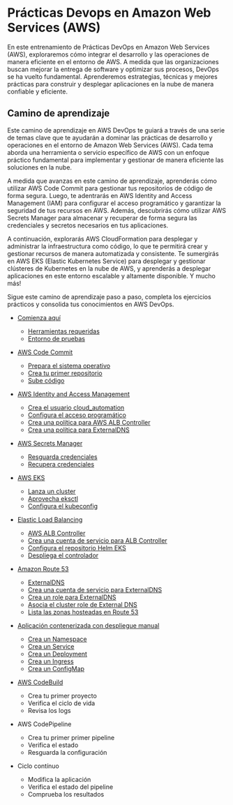 # Prácticas Devops en Amazon Web Services (AWS)

En este entrenamiento de Prácticas DevOps en Amazon Web Services (AWS), exploraremos cómo integrar el desarrollo y las operaciones de manera eficiente en el entorno de AWS. A medida que las organizaciones buscan mejorar la entrega de software y optimizar sus procesos, DevOps se ha vuelto fundamental. Aprenderemos estrategias, técnicas y mejores prácticas para construir y desplegar aplicaciones en la nube de manera confiable y eficiente.

## Camino de aprendizaje

Este camino de aprendizaje en AWS DevOps te guiará a través de una serie de temas clave que te ayudarán a dominar las prácticas de desarrollo y operaciones en el entorno de Amazon Web Services (AWS). Cada tema aborda una herramienta o servicio específico de AWS con un enfoque práctico fundamental para implementar y gestionar de manera eficiente las soluciones en la nube.

A medida que avanzas en este camino de aprendizaje, aprenderás cómo utilizar AWS Code Commit para gestionar tus repositorios de código de forma segura. Luego, te adentrarás en AWS Identity and Access Management (IAM) para configurar el acceso programático y garantizar la seguridad de tus recursos en AWS. Además, descubrirás cómo utilizar AWS Secrets Manager para almacenar y recuperar de forma segura las credenciales y secretos necesarios en tus aplicaciones.

A continuación, explorarás AWS CloudFormation para desplegar y administrar la infraestructura como código, lo que te permitirá crear y gestionar recursos de manera automatizada y consistente. Te sumergirás en AWS EKS (Elastic Kubernetes Service) para desplegar y gestionar clústeres de Kubernetes en la nube de AWS, y aprenderás a desplegar aplicaciones en este entorno escalable y altamente disponible. Y mucho más!

Sigue este camino de aprendizaje paso a paso, completa los ejercicios prácticos y consolida tus conocimientos en AWS DevOps. 

- [Comienza aquí](herramientas.md#Comienza-aquí)
  - [Herramientas requeridas](herramientas.md#Herramientas-requeridas)
  - [Entorno de pruebas](herramientas.md#Entorno-de-pruebas)

- [AWS Code Commit](codecommit.md)
  - [Prepara el sistema operativo](codecommit.md#Prepara-el-sistema-operativo)
  - [Crea tu primer repositorio](codecommit.md#Crea-tu-primer-repositorio)
  - [Sube código](codecommit.md#Sube-código)

- [AWS Identity and Access Management](iam.md)
  - [Crea el usuario cloud_automation](iam.md#Crea-el-usuario-cloud_automation)
  - [Configura el acceso programático](iam.md#Configura-el-acceso-programático)
  - [Crea una política para AWS ALB Controller](iam.md#Crea-una-política-para-AWS-ALB-Controller)
  - [Crea una política para ExternalDNS](iam.md#Crea-una-política-para-ExternalDNS)

- [AWS Secrets Manager](secretsmanager.md)
  - [Resguarda credenciales](secretsmanager.md#Resguarda-credenciales)
  - [Recupera credenciales](secretsmanager.md#Resguarda-recupera)

- [AWS EKS](eks.md)
  - [Lanza un cluster](eks.md#Lanza-un-cluster-EKS)
  - [Aprovecha eksctl](eks.md#Aprovecha-eksctl)
  - [Configura el kubeconfig](eks.md#Configura-el-kubeconfig)
  
- [Elastic Load Balancing](alb.md)
  - [AWS ALB Controller](alb.md#AWS-ALB-Controller)
  - [Crea una cuenta de servicio para ALB Controller](alb.md#Crea-una-cuenta-de-servicio-para-ALB-Controller)
  - [Configura el repositorio Helm EKS](alb.md#Configura-el-repositorio-Helm-EKS)
  - [Despliega el controlador](alb#Despliega-el-controlador)

- [Amazon Route 53](route53.md)
  - [ExternalDNS](route53.md#ExternalDNS)
  - [Crea una cuenta de servicio para ExternalDNS](route53.md#Crea-una-cuenta-de-servicio-para-ExternalDNS)
  - [Crea un role para ExternalDNS](route53#Crea-un-role-para-ExternalDNS)
  - [Asocia el cluster role de External DNS](route53#Asocia-el-cluster-role-de-External-DNS)
  - [Lista las zonas hosteadas en Route 53](route53#Lista-las-zonas-hosteadas-en-Route-53)

- [Aplicación contenerizada con despliegue manual](appmanual.md)
  - [Crea un Namespace](appmanual.md#Crea-un-Namespace)
  - [Crea un Service](appmanual.md#Crea-un-service)
  - [Crea un Deployment](appmanual.md#Crea-un-Deployment)
  - [Crea un Ingress](appmanual.md#Crea-un-Ingress)
  - [Crea un ConfigMap](appmanual.md#Crea-un-ConfigMap)

- [AWS CodeBuild](codebuild.md)
  - Crea tu primer proyecto
  - Verifica el ciclo de vida
  - Revisa los logs

- AWS CodePipeline
  - Crea tu primer primer pipeline
  - Verifica el estado
  - Resguarda la configuración

- Ciclo contínuo
  - Modifica la aplicación
  - Verifica el estado del pipeline
  - Comprueba los resultados
